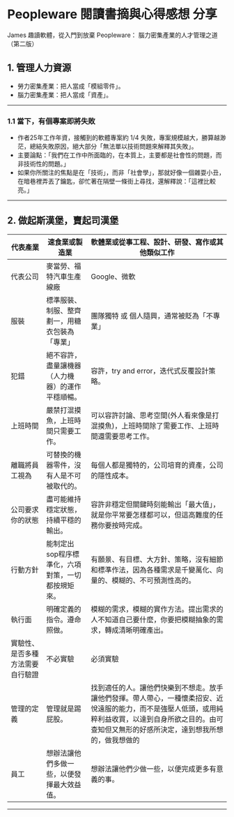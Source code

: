 # Peopleware 閱讀書摘與心得感想 分享
James 趣讀軟體，從入門到放棄
Peopleware： 腦力密集產業的人才管理之道（第二版）

## 1. 管理人力資源

 * 勞力密集產業：把人當成「模組零件」。
 * 腦力密集產業：把人當成「資產」。

---------------

### 1.1 當下，有個專案即將失敗
 
 * 作者25年工作年資，接觸到的軟體專案約 1/4 失敗，專案規模越大，勝算越渺茫，總結失敗原因，絕大部分「無法單以技術問題來解釋其失敗」。
 * 主要論點：「我們在工作中所面臨的，在本質上，主要都是社會性的問題，而非技術性的問題。」
 * 如果你所關注的焦點是在「技術」，而非「社會學」，那就好像一個雜耍小丑，在暗巷裡弄丟了鑰匙，卻忙著在隔壁一條街上尋找，還解釋說：「這裡比較亮。」

----------------

## 2. 做起斯漢堡，賣起司漢堡

 | 代表產業 | 速食業或製造業 | 軟體業或從事工程、設計、研發、寫作或其他類似工作 |
 | --- | --- | --- |
 | 代表公司 | 麥當勞、福特汽車生產線廠 | Google、微軟 |
 | 服裝 | 標準服裝、制服、整齊劃一，用糖衣包裝為「專業」 | 團隊獨特 或 個人隨興，通常被貶為「不專業」 |
 | 犯錯 | 絕不容許，盡量讓機器（人力機器）的運作平穩順暢。 | 容許，try and error，迭代式反覆設計策略。 |
 | 上班時間 | 嚴禁打混摸魚，上班時間只需要工作。 | 可以容許討論、思考空間(外人看來像是打混摸魚)，上班時間除了需要工作、上班時間還需要思考工作。 |
 | 離職將員工視為 | 可替換的機器零件，沒有人是不可被取代的。 | 每個人都是獨特的，公司培育的資產，公司的隱性成本。 |
 | 公司要求你的狀態 | 盡可能維持穩定狀態，持續平穩的輸出。 | 容許非穩定但關鍵時刻能輸出「最大值」，就是你平常要怎樣都可以，但這高難度的任務你要按時完成。 |
 | 行動方針 | 能制定出sop程序標準化，六項對策，一切都按規矩來。 | 有願景、有目標、大方針、策略，沒有細節和標準作法，因為各種需求是千變萬化、向量的、模糊的、不可預測性高的。 |
 | 執行面 | 明確定義的指令。遵命照做。 | 模糊的需求，模糊的實作方法。提出需求的人不知道自己要什麼，你要把模糊抽象的需求，轉成清晰明確產出。 |
 | 實驗性、是否多種方法需要自行驗證 | 不必實驗 | 必須實驗 |
  | 管理的定義 | 管理就是踢屁股。 | 找到適任的人。讓他們快樂到不想走。放手讓他們發揮。帶人帶心，一種懷柔招安、近悅遠服的能力，而不是強壓人低頭，或用純粹利益收買，以達到自身所欲之目的。由可查知但又無形的好感所決定，達到想我所想的，做我想做的 |
  | 員工 | 想辦法讓他們多做一些，以便發揮最大效益值。 | 想辦法讓他們少做一些，以便完成更多有意義的事。 |

----------------

